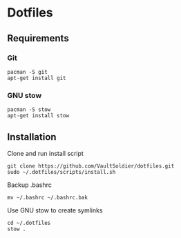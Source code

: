 # Dotfiles

## Requirements

### Git

```
pacman -S git 
apt-get install git
```

### GNU stow
```
pacman -S stow
apt-get install stow
```

## Installation 

Clone and run install script

```
git clone https://github.com/VaultSoldier/dotfiles.git
sudo ~/.dotfiles/scripts/install.sh
```

Backup .bashrc

```
mv ~/.bashrc ~/.bashrc.bak 
```

Use GNU stow to create symlinks

```
cd ~/.dotfiles
stow .
```
